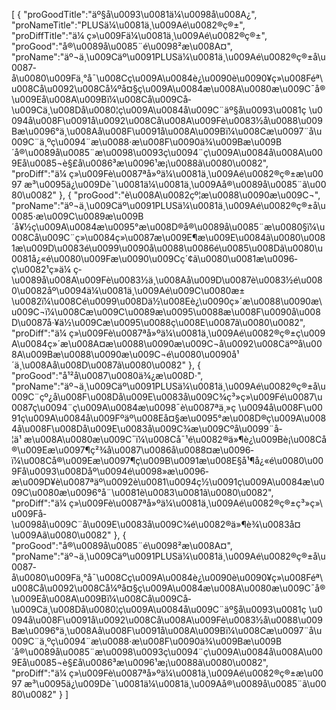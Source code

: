 [
	{
		"proGoodTitle":"äº§å\u0093\u0081ä¼\u0098å\u008A¿",
		"proNameTitle":"PLUSä¼\u0081ä¸\u009Aé\u0082®ç®±",
		"proDiffTitle":"ä¼ ç»\u009Fä¼\u0081ä¸\u009Aé\u0082®ç®±",
		"proGood":"å®\u0089å\u0085¨é\u0098²æ\u008A¤",
		"proName":"äº¬ä¸\u009Cäº\u0091PLUSä¼\u0081ä¸\u009Aé\u0082®ç®±å\u0087­å\u0080\u009Fä¸°å¯\u008Cç\u009A\u0084è¿\u0090è\u0090¥ç»\u008Féª\u008Cå\u0092\u008Cå¼ºå¤§ç\u009A\u0084æ\u008A\u0080æ\u009C¯å®\u009Eå\u008A\u009Bï¼\u008Cå­\u009Cå­\u009Cä¸\u008Då\u0080¦ç\u009A\u0084å\u009C¨äº§å\u0093\u0081ç \u0094å\u008F\u0091å\u0092\u008Cå\u008A\u009Fè\u0083½å\u0088\u009Bæ\u0096°ä¸\u008Aå\u008F\u0091å\u008A\u009Bï¼\u008Cæ\u0097¨å\u009C¨ä¸ºç\u0094¨æ\u0088·æ\u008F\u0090ä¾\u009Bæ\u009B´å®\u0089å\u0085¨æ\u0098\u0093ç\u0094¨ç\u009A\u0084å\u008A\u009Eå\u0085¬è§£å\u0086³æ\u0096¹æ¡\u0088ã\u0080\u0082",
		"proDiff":"ä¼ ç»\u009Fè\u0087ªå»ºä¼\u0081ä¸\u009Aé\u0082®ç®±æ\u0097 æ³\u0095ä¿\u009Dè¯\u0081ä¼\u0081ä¸\u009Aå®\u0089å\u0085¨ã\u0080\u0082"
	},
	{
		"proGood":"è\u008A\u0082çº¦æ\u0088\u0090æ\u009C¬",
		"proName":"äº¬ä¸\u009Cäº\u0091PLUSä¼\u0081ä¸\u009Aé\u0082®ç®±å\u0085·æ\u009C\u0089æ\u009B´å¥½ç\u009A\u0084æ\u0095°æ\u008D®å®\u0089å\u0085¨æ\u0080§ï¼\u008Cå\u009C¨ç»\u0084ç»\u0087æ\u009E¶æ\u009E\u0084ã\u0080\u0081æ\u009D\u0083é\u0099\u0090å\u0088\u0086é\u0085\u008Dã\u0080\u0081å¿«é\u0080\u009Fæ\u0090\u009Cç´¢ã\u0080\u0081æ\u0096­ç\u0082¹ç»­ä¼ ç­\u0089å\u008A\u009Fè\u0083½ä¸\u008Aå\u009D\u0087è\u0083½é\u0080\u0082åº\u0094ä¼\u0081ä¸\u009Aé\u009C\u0080æ±\u0082ï¼\u008Cé\u0099\u008Dä½\u008Eè¿\u0090ç»´æ\u0088\u0090æ\u009C¬ï¼\u008Cæ\u009C\u0089æ\u0095\u0088æ\u008F\u0090å\u008D\u0087å·¥ä½\u009Cæ\u0095\u0088ç\u008E\u0087ã\u0080\u0082",
		"proDiff":"ä¼ ç»\u009Fè\u0087ªå»ºä¼\u0081ä¸\u009Aé\u0082®ç®±ç\u009A\u0084ç»´æ\u008A¤æ\u0088\u0090æ\u009C¬å\u0092\u008Cäººå\u008A\u009Bæ\u0088\u0090æ\u009C¬é\u0080\u0090å¹´ä¸\u008Aå\u008D\u0087ã\u0080\u0082"
	},
	{
		"proGood":"å¹²å\u0087\u0080ä¾¿æ\u008D·",
		"proName":"äº¬ä¸\u009Cäº\u0091PLUSä¼\u0081ä¸\u009Aé\u0082®ç®±å\u009C¨çº¿å\u008F\u008Då\u009E\u0083å\u009C¾ç³»ç»\u009Fé\u0087\u0087ç\u0094¨ç\u009A\u0084æ\u0098¯è\u0087ªä¸»ç \u0094å\u008F\u0091ç\u009A\u0084å\u009Fºäº\u008Eå¤§æ\u0095°æ\u008D®ç\u009A\u0084å\u008F\u008Då\u009E\u0083å\u009C¾æ\u009Cºå\u0099¨å­¦ä¹ æ\u008A\u0080æ\u009C¯ï¼\u008Cå¯¹é\u0082®ä»¶è¿\u009Bè¡\u008Cå®\u009Eæ\u0097¶ç²¾å\u0087\u0086å\u0088¤æ\u0096­ï¼\u008Cå®\u009Eæ\u0097¶ç\u009B\u0091æ\u008E§å¹¶å¿«é\u0080\u009Få\u0093\u008Dåº\u0094é\u0098»æ\u0096­æ\u009D¥è\u0087ªäº\u0092è\u0081\u0094ç½\u0091ç\u009A\u0084æ\u009C\u0080æ\u0096°å¨\u0081è\u0083\u0081ã\u0080\u0082",
		"proDiff":"ä¼ ç»\u009Fè\u0087ªå»ºä¼\u0081ä¸\u009Aé\u0082®ç®±ç³»ç»\u009Få­\u0098å\u009C¨å\u009E\u0083å\u009C¾é\u0082®ä»¶è¾\u0083å¤\u009Aã\u0080\u0082"
	},
	{
		"proGood":"å®\u0089å\u0085¨é\u0098²æ\u008A¤",
		"proName":"äº¬ä¸\u009Cäº\u0091PLUSä¼\u0081ä¸\u009Aé\u0082®ç®±å\u0087­å\u0080\u009Fä¸°å¯\u008Cç\u009A\u0084è¿\u0090è\u0090¥ç»\u008Féª\u008Cå\u0092\u008Cå¼ºå¤§ç\u009A\u0084æ\u008A\u0080æ\u009C¯å®\u009Eå\u008A\u009Bï¼\u008Cå­\u009Cå­\u009Cä¸\u008Då\u0080¦ç\u009A\u0084å\u009C¨äº§å\u0093\u0081ç \u0094å\u008F\u0091å\u0092\u008Cå\u008A\u009Fè\u0083½å\u0088\u009Bæ\u0096°ä¸\u008Aå\u008F\u0091å\u008A\u009Bï¼\u008Cæ\u0097¨å\u009C¨ä¸ºç\u0094¨æ\u0088·æ\u008F\u0090ä¾\u009Bæ\u009B´å®\u0089å\u0085¨æ\u0098\u0093ç\u0094¨ç\u009A\u0084å\u008A\u009Eå\u0085¬è§£å\u0086³æ\u0096¹æ¡\u0088ã\u0080\u0082",
		"proDiff":"ä¼ ç»\u009Fè\u0087ªå»ºä¼\u0081ä¸\u009Aé\u0082®ç®±æ\u0097 æ³\u0095ä¿\u009Dè¯\u0081ä¼\u0081ä¸\u009Aå®\u0089å\u0085¨ã\u0080\u0082"
	}
]